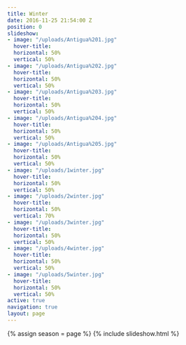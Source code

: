 ```yaml
---
title: Winter
date: 2016-11-25 21:54:00 Z
position: 0
slideshow:
- image: "/uploads/Antigua%201.jpg"
  hover-title: 
  horizontal: 50%
  vertical: 50%
- image: "/uploads/Antigua%202.jpg"
  hover-title: 
  horizontal: 50%
  vertical: 50%
- image: "/uploads/Antigua%203.jpg"
  hover-title: 
  horizontal: 50%
  vertical: 50%
- image: "/uploads/Antigua%204.jpg"
  hover-title: 
  horizontal: 50%
  vertical: 50%
- image: "/uploads/Antigua%205.jpg"
  hover-title: 
  horizontal: 50%
  vertical: 50%
- image: "/uploads/1winter.jpg"
  hover-title: 
  horizontal: 50%
  vertical: 50%
- image: "/uploads/2winter.jpg"
  hover-title: 
  horizontal: 50%
  vertical: 70%
- image: "/uploads/3winter.jpg"
  hover-title: 
  horizontal: 50%
  vertical: 50%
- image: "/uploads/4winter.jpg"
  hover-title: 
  horizontal: 50%
  vertical: 50%
- image: "/uploads/5winter.jpg"
  hover-title: 
  horizontal: 50%
  vertical: 50%
active: true
navigation: true
layout: page
---
```


{% assign season = page %}
{% include slideshow.html %}
